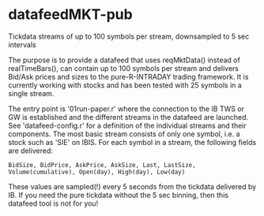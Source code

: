 # datafeedMKT-pub
Tickdata streams of up to 100 symbols per stream, downsampled to 5 sec intervals

The purpose is to provide a datafeed that uses reqMktData() instead of realTimeBars(), can contain 
up to 100 symbols per stream and delivers Bid/Ask prices and sizes to the pure-R-INTRADAY trading 
framework. It is currently working with stocks and has been tested with 25 symbols in a single stream.

The entry point is '01run-paper.r' where the connection to the IB TWS or GW is established
and the different streams in the datafeed are launched. See 'datafeed-config.r' for a 
definition of the individual streams and their components. The most basic stream consists
of only one symbol, i.e. a stock such as 'SIE' on IBIS. For each symbol in a stream, the following
fields are delivered:

    BidSize, BidPrice, AskPrice, AskSize, Last, LastSize, Volume(cumulative), Open(day), High(day), Low(day)
    
These values are sampled(!) every 5 seconds from the tickdata delivered by IB. If you need the pure 
tickdata without the 5 sec binning, then this datafeed tool is not for you!




